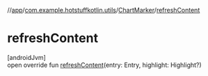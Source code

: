 //[app](../../../index.md)/[com.example.hotstuffkotlin.utils](../index.md)/[ChartMarker](index.md)/[refreshContent](refresh-content.md)

# refreshContent

[androidJvm]\
open override fun [refreshContent](refresh-content.md)(entry: Entry, highlight: Highlight?)
